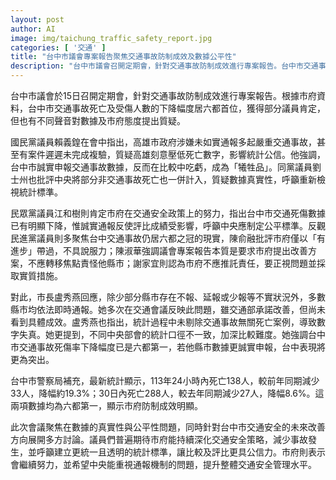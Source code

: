 ```yaml
---
layout: post
author: AI
image: img/taichung_traffic_safety_report.jpg
categories: [ '交通' ]
title: "台中市議會專案報告聚焦交通事故防制成效及數據公平性"
description: "台中市議會召開定期會，針對交通事故防制成效進行專案報告。台中市交通事故死傷人數下降幅度位居六都首位，獲議員部分肯定，但因數據統計標準及市府態度引發討論與質疑。多方意見呼籲建立更統一透明的統計標準，持續深化交通安全政策，以提升整體交通安全管理水平。"
---
```

台中市議會於15日召開定期會，針對交通事故防制成效進行專案報告。根據市府資料，台中市交通事故死亡及受傷人數的下降幅度居六都首位，獲得部分議員肯定，但也有不同聲音對數據及市府態度提出質疑。

國民黨議員賴義鍠在會中指出，高雄市政府涉嫌未如實通報多起嚴重交通事故，甚至有案件遲遲未完成複驗，質疑高雄刻意壓低死亡數字，影響統計公信。他強調，台中市誠實申報交通事故數據，反而在比較中吃虧，成為「犧牲品」。同黨議員劉士州也批評中央將部分非交通事故死亡也一併計入，質疑數據真實性，呼籲重新檢視統計標準。

民眾黨議員江和樹則肯定市府在交通安全政策上的努力，指出台中市交通死傷數據已有明顯下降，惟誠實通報反使評比成績受影響，呼籲中央應制定公平標準。反觀民進黨議員則多聚焦台中交通事故仍居六都之冠的現實，陳俞融批評市府僅以「有進步」帶過，不具說服力；陳淑華強調議會專案報告本質是要求市府提出改善方案，不應轉移焦點責怪他縣市；謝家宜則認為市府不應推託責任，要正視問題並採取實質措施。

對此，市長盧秀燕回應，除少部分縣市存在不報、延報或少報等不實狀況外，多數縣市均依法即時通報。她多次在交通會議反映此問題，雖交通部承諾改善，但尚未看到具體成效。盧秀燕也指出，統計過程中未剔除交通事故無關死亡案例，導致數字失真。她更提到，不同中央部會的統計口徑不一致，加深比較難度。她強調台中市交通事故死傷率下降幅度已是六都第一，若他縣市數據更誠實申報，台中表現將更為突出。

台中市警察局補充，最新統計顯示，113年24小時內死亡138人，較前年同期減少33人，降幅約19.3%；30日內死亡288人，較去年同期減少27人，降幅8.6%。這兩項數據均為六都第一，顯示市府防制成效明顯。

此次會議聚焦在數據的真實性與公平性問題，同時針對台中市交通安全的未來改善方向展開多方討論。議員們普遍期待市府能持續深化交通安全策略，減少事故發生，並呼籲建立更統一且透明的統計標準，讓比較及評比更具公信力。市府則表示會繼續努力，並希望中央能重視通報機制的問題，提升整體交通安全管理水平。